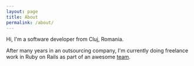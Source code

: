```yaml
---
layout: page
title: About
permalink: /about/
---
```

Hi, I'm a software developer from Cluj, Romania. 

After many years in an outsourcing company, I'm currently doing freelance work in Ruby on Rails as part of an awesome [team](http://www.sunagari.com/).
